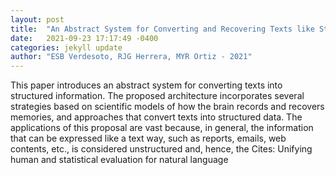 ```yaml
---
layout: post
title:  "An Abstract System for Converting and Recovering Texts like Structured Information"
date:   2021-09-23 17:17:49 -0400
categories: jekyll update
author: "ESB Verdesoto, RJG Herrera, MYR Ortiz - 2021"
---
```

This paper introduces an abstract system for converting texts into structured information. The proposed architecture incorporates several strategies based on scientific models of how the brain records and recovers memories, and approaches that convert texts into structured data. The applications of this proposal are vast because, in general, the information that can be expressed like a text way, such as reports, emails, web contents, etc., is considered unstructured and, hence, the Cites: Unifying human and statistical evaluation for natural language